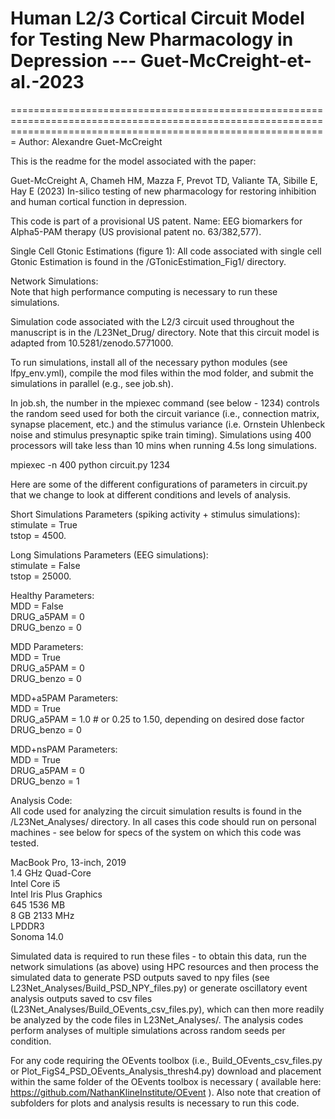 # Human L2/3 Cortical Circuit Model for Testing New Pharmacology in Depression --- Guet-McCreight-et-al.-2023
===================================================================================================================================================================
Author: Alexandre Guet-McCreight

This is the readme for the model associated with the paper:

Guet-McCreight A, Chameh HM, Mazza F, Prevot TD, Valiante TA, Sibille E, Hay E (2023) In-silico testing of new pharmacology for restoring inhibition and human cortical function in depression.

This code is part of a provisional US patent. Name: EEG biomarkers for Alpha5-PAM therapy (US provisional patent no. 63/382,577).

Single Cell Gtonic Estimations (figure 1):
All code associated with single cell Gtonic Estimation is found in the /GTonicEstimation_Fig1/ directory.


Network Simulations:    
Note that high performance computing is necessary to run these simulations.

Simulation code associated with the L2/3 circuit used throughout the manuscript is in the /L23Net_Drug/ directory. Note that this circuit model is adapted from 10.5281/zenodo.5771000.

To run simulations, install all of the necessary python modules (see lfpy_env.yml), compile the mod files within the mod folder, and submit the simulations in parallel (e.g., see job.sh).

In job.sh, the number in the mpiexec command (see below - 1234) controls the random seed used for both the circuit variance (i.e., connection matrix, synapse placement, etc.) and the stimulus variance (i.e. Ornstein Uhlenbeck noise and stimulus presynaptic spike train timing). Simulations using 400 processors will take less than 10 mins when running 4.5s long simulations.

mpiexec -n 400 python circuit.py 1234

Here are some of the different configurations of parameters in circuit.py that we change to look at different conditions and levels of analysis.

Short Simulations Parameters (spiking activity + stimulus simulations):    
stimulate = True    
tstop = 4500.    

Long Simulations Parameters (EEG simulations):    
stimulate = False    
tstop = 25000.    

Healthy Parameters:    
MDD = False    
DRUG_a5PAM = 0    
DRUG_benzo = 0    

MDD Parameters:    
MDD = True    
DRUG_a5PAM = 0    
DRUG_benzo = 0    

MDD+a5PAM Parameters:    
MDD = True    
DRUG_a5PAM = 1.0 # or 0.25 to 1.50, depending on desired dose factor    
DRUG_benzo = 0    

MDD+nsPAM Parameters:    
MDD = True    
DRUG_a5PAM = 0    
DRUG_benzo = 1    


Analysis Code:    
All code used for analyzing the circuit simulation results is found in the /L23Net_Analyses/ directory. In all cases this code should run on personal machines - see below for specs of the system on which this code was tested.

MacBook Pro, 13-inch, 2019    
1.4 GHz Quad-Core    
Intel Core i5    
Intel Iris Plus Graphics     
645 1536 MB    
8 GB 2133 MHz    
LPDDR3    
Sonoma 14.0    

Simulated data is required to run these files - to obtain this data, run the network simulations (as above) using HPC resources and then process the simulated data to generate PSD outputs saved to npy files (see L23Net_Analyses/Build_PSD_NPY_files.py) or generate oscillatory event analysis outputs saved to csv files (L23Net_Analyses/Build_OEvents_csv_files.py), which can then more readily be analyzed by the code files in L23Net_Analyses/. The analysis codes perform analyses of multiple simulations across random seeds per condition.

For any code requiring the OEvents toolbox (i.e., Build_OEvents_csv_files.py or Plot_FigS4_PSD_OEvents_Analysis_thresh4.py) download and placement within the same folder of the OEvents toolbox is necessary ( available here: https://github.com/NathanKlineInstitute/OEvent ). Also note that creation of subfolders for plots and analysis results is necessary to run this code.
